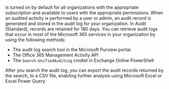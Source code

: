 is turned on by default for all organizations with the appropriate subscription and available to users with the appropriate permissions. When an audited activity is performed by a user or admin, an audit record is generated and stored in the audit log for your organization. In Audit (Standard), records are retained for 180 days. You can retrieve audit logs that occur in most of the Microsoft 365 services in your organization by using the following methods:
- The audit log search tool in the Microsoft Purview portal.
- The Office 365 Management Activity API
- The `Search-UnifiedAuditLog` cmdlet in Exchange Online PowerShell

After you search the audit log, you can export the audit records returned by the search, to a CSV file, enabling further analysis using Microsoft Excel or Excel Power Query.